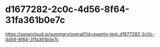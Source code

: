 # d1677282-2c0c-4d56-8f64-31fa361b0e7c
https://sonarcloud.io/summary/overall?id=examly-test_d1677282-2c0c-4d56-8f64-31fa361b0e7c
